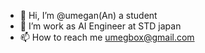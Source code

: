 - 👋 Hi, I’m @umegan(An) a student
- 👀 I’m work as AI Engineer at STD japan
- 📫 How to reach me umegbox@gmail.com

<!---
umegan/umegan is a ✨ special ✨ repository because its `README.md` (this file) appears on your GitHub profile.
You can click the Preview link to take a look at your changes.
--->
